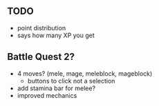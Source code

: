## TODO
* point distribution
* says how many XP you get

## Battle Quest 2?
* 4 moves? (mele, mage, meleblock, mageblock)
	* buttons to click not a selection
* add stamina bar for melee?
* improved mechanics
